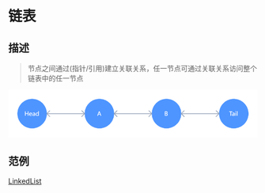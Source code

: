 # 链表

## 描述
>节点之间通过(指针/引用)建立关联关系，任一节点可通过关联关系访问整个链表中的任一节点

![链表](../image/链表.png)

## 范例

[LinkedList](../源码解析/集合源码解析/LinkedHashMap源码解析.md)
